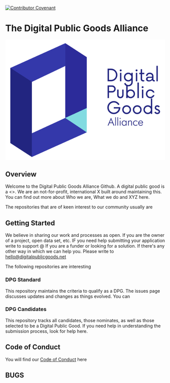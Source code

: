 [![Contributor Covenant](https://img.shields.io/badge/Contributor%20Covenant-v2.0%20adopted-ff69b4.svg)](CODE_OF_CONDUCT.md)

# The Digital Public Goods Alliance
![DPG Cover Photo](https://github.com/DPGAlliance/.github/blob/main/profile/logo.png)

## Overview

Welcome to the Digital Public Goods Alliance Github. A digital public good is a <>. We are an not-for-profit, international X built around maintaining this. You can find out more about Who we are, What we do and XYZ here.

The repositories that are of keen interest to our community usually are

## Getting Started

We believe in sharing our work and processes as open. If you are the owner of a project, open data set, etc. IF you need help submitting your application write to support @ 
If you are a funder or looking for a solution. If there's any other way in which we can help you. Please write to hello@digitalpublicgoods.net

The following repositories are interesting



### DPG Standard
This repository maintains the criteria to qualify as a DPG. The issues page discusses updates and changes as things evolved. 
You can 

### DPG Candidates

This repository tracks all candidates, those nominates, as well as those selected to be a Digital Public Good. If you need help in understanding the submission process, look for help here.


## Code of Conduct

You will find our [Code of Conduct](link.md) here

## BUGS
